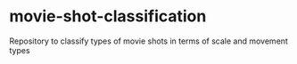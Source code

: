 # movie-shot-classification
Repository to classify types of movie shots in terms of scale and movement types
